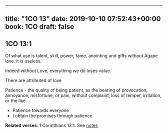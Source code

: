 
---
title: "1CO 13"
date: 2019-10-10 07:52:43+00:00
book: 1CO
draft: false
---

## 1CO 13:1

Of what use is talent, skill, power, fame, anointing and gifts without Agape love. it is useless.

Indeed without Love, everything we do loses value. 

There are attributed of love

Patience - the quality of being patient, as the bearing of provocation, annoyance, misfortune, or pain, without complaint, loss of temper, irritation, or the like.

- Patience towards everyone
- I obtain the promises through patience

**Related verses**: 1 Corinthians 13:1. See [notes](https://my.bible.com/notes/3271875583831433601)

